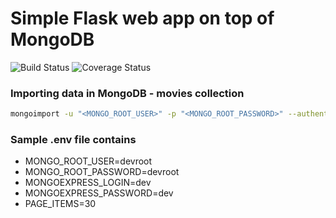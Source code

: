 # Simple Flask web app on top of MongoDB
<img src="https://app.travis-ci.com/csioa/mongoflask.svg?branch=main" alt="Build Status" />
<img src="https://coveralls.io/repos/github/csioa/mongoflask/badge.svg?branch=main" alt="Coverage Status" />


### Importing data in MongoDB - movies collection 
```bash
mongoimport -u "<MONGO_ROOT_USER>" -p "<MONGO_ROOT_PASSWORD>" --authenticationDatabase "admin" --db movies --collection movies --file data/datasets/movies.json
```
### Sample .env file contains 
- MONGO_ROOT_USER=devroot
- MONGO_ROOT_PASSWORD=devroot
- MONGOEXPRESS_LOGIN=dev
- MONGOEXPRESS_PASSWORD=dev
- PAGE_ITEMS=30